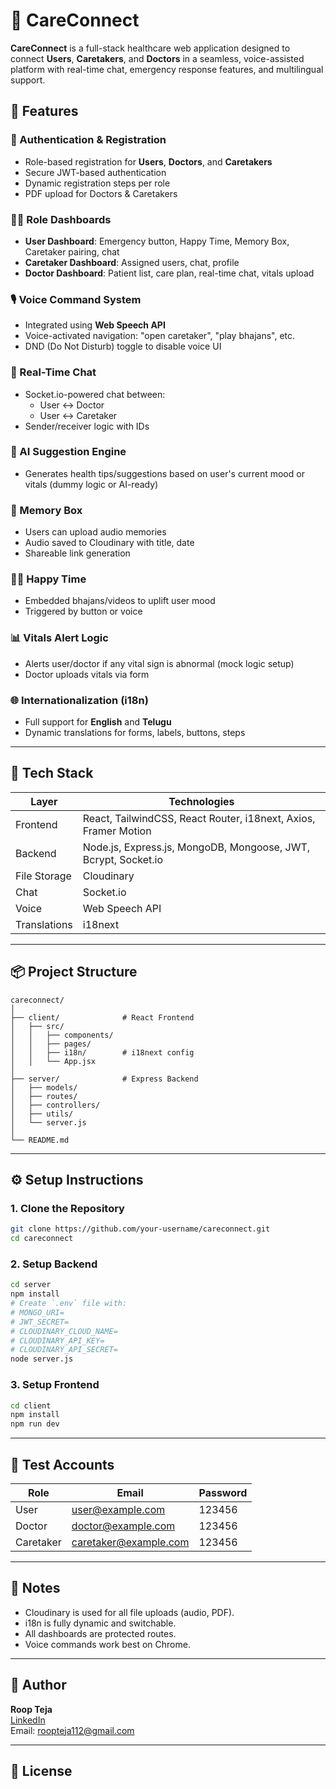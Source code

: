 
# 💙 CareConnect

**CareConnect** is a full-stack healthcare web application designed to connect **Users**, **Caretakers**, and **Doctors** in a seamless, voice-assisted platform with real-time chat, emergency response features, and multilingual support.

## 🚀 Features

### 🔐 Authentication & Registration
- Role-based registration for **Users**, **Doctors**, and **Caretakers**
- Secure JWT-based authentication
- Dynamic registration steps per role
- PDF upload for Doctors & Caretakers

### 🧑‍⚕️ Role Dashboards
- **User Dashboard**: Emergency button, Happy Time, Memory Box, Caretaker pairing, chat
- **Caretaker Dashboard**: Assigned users, chat, profile
- **Doctor Dashboard**: Patient list, care plan, real-time chat, vitals upload

### 🎙️ Voice Command System
- Integrated using **Web Speech API**
- Voice-activated navigation: "open caretaker", "play bhajans", etc.
- DND (Do Not Disturb) toggle to disable voice UI

### 💬 Real-Time Chat
- Socket.io-powered chat between:
  - User ↔ Doctor
  - User ↔ Caretaker
- Sender/receiver logic with IDs

### 🧠 AI Suggestion Engine
- Generates health tips/suggestions based on user's current mood or vitals (dummy logic or AI-ready)

### 📁 Memory Box
- Users can upload audio memories
- Audio saved to Cloudinary with title, date
- Shareable link generation

### 🧘‍♀️ Happy Time
- Embedded bhajans/videos to uplift user mood
- Triggered by button or voice

### 📊 Vitals Alert Logic
- Alerts user/doctor if any vital sign is abnormal (mock logic setup)
- Doctor uploads vitals via form

### 🌐 Internationalization (i18n)
- Full support for **English** and **Telugu**
- Dynamic translations for forms, labels, buttons, steps

---

## 🧱 Tech Stack

| Layer        | Technologies |
|--------------|--------------|
| Frontend     | React, TailwindCSS, React Router, i18next, Axios, Framer Motion |
| Backend      | Node.js, Express.js, MongoDB, Mongoose, JWT, Bcrypt, Socket.io |
| File Storage | Cloudinary |
| Chat         | Socket.io |
| Voice        | Web Speech API |
| Translations | i18next |

---

## 📦 Project Structure

```
careconnect/
│
├── client/              # React Frontend
│   ├── src/
│   │   ├── components/
│   │   ├── pages/
│   │   ├── i18n/        # i18next config
│   │   └── App.jsx
│
├── server/              # Express Backend
│   ├── models/
│   ├── routes/
│   ├── controllers/
│   ├── utils/
│   └── server.js
│
└── README.md
```

---

## ⚙️ Setup Instructions

### 1. Clone the Repository

```bash
git clone https://github.com/your-username/careconnect.git
cd careconnect
```

### 2. Setup Backend

```bash
cd server
npm install
# Create `.env` file with:
# MONGO_URI=
# JWT_SECRET=
# CLOUDINARY_CLOUD_NAME=
# CLOUDINARY_API_KEY=
# CLOUDINARY_API_SECRET=
node server.js
```

### 3. Setup Frontend

```bash
cd client
npm install
npm run dev
```

---

## 🧪 Test Accounts

| Role      | Email                  | Password |
|-----------|------------------------|----------|
| User      | user@example.com       | 123456   |
| Doctor    | doctor@example.com     | 123456   |
| Caretaker | caretaker@example.com  | 123456   |

---

## 📌 Notes

- Cloudinary is used for all file uploads (audio, PDF).
- i18n is fully dynamic and switchable.
- All dashboards are protected routes.
- Voice commands work best on Chrome.

---

## 🤝 Author

**Roop Teja**  
[LinkedIn](https://www.linkedin.com/in/roop-teja-g-796013299/)  
Email: roopteja112@gmail.com

---

## 📄 License